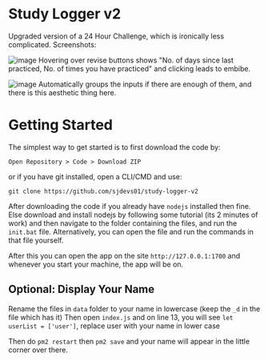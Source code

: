 # Study Logger v2

Upgraded version of a 24 Hour Challenge, which is ironically less complicated. 
Screenshots:

![image](https://user-images.githubusercontent.com/71702390/167787702-1ae564ef-f90b-4be2-839f-4d14fcc811fa.png)
Hovering over revise buttons shows "No. of days since last practiced, No. of times you have practiced" and clicking leads to embibe.

![image](https://user-images.githubusercontent.com/71702390/167787853-06ae3e2e-5614-4c25-b5cd-34b85f28c486.png)
Automatically groups the inputs if there are enough of them, and there is this aesthetic thing here.

# Getting Started

The simplest way to get started is to first download the code by:
```
Open Repository > Code > Download ZIP
```
or if you have git installed, open a CLI/CMD and use:

```
git clone https://github.com/sjdevs01/study-logger-v2
```

After downloading the code if you already have `nodejs` installed then fine. Else download and install nodejs by following some tutorial (its 2 minutes of work) and then navigate to the folder containing the files, and run the `init.bat` file. Alternatively, you can open the file and run the commands in that file yourself.

After this you can open the app on the site `http://127.0.0.1:1700` and whenever you start your machine, the app will be on.

## Optional: Display Your Name
Rename the files in `data` folder to your name in lowercase (keep the `_d` in the file which has it)
Then open `index.js` and on line 13, you will see `let userList = ['user']`, replace user with your name in lower case

Then do `pm2 restart` then `pm2 save` and your name will appear in the little corner over there.
